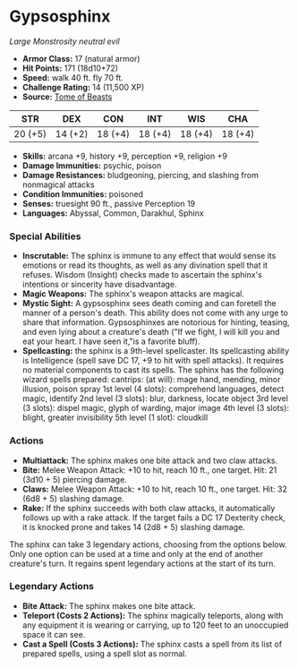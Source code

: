 # Gypsosphinx

*Large* *Monstrosity* *neutral evil*

- **Armor Class:** 17 (natural armor)
- **Hit Points:** 171 (18d10+72)
- **Speed:** walk 40 ft. fly 70 ft.
- **Challenge Rating:** 14 (11,500 XP)
- **Source:** [Tome of Beasts](https://koboldpress.com/kpstore/product/tome-of-beasts-for-5th-edition-print/)

| STR | DEX | CON | INT | WIS | CHA |
| --- | --- | --- | --- | --- | --- |
| 20 (+5) | 14 (+2) | 18 (+4) | 18 (+4) | 18 (+4) | 18 (+4) |

- **Skills:** arcana +9, history +9, perception +9, religion +9
- **Damage Immunities:** psychic, poison
- **Damage Resistances:** bludgeoning, piercing, and slashing from nonmagical attacks
- **Condition Immunities:** poisoned
- **Senses:** truesight 90 ft., passive Perception 19
- **Languages:** Abyssal, Common, Darakhul, Sphinx
### Special Abilities
- **Inscrutable:** The sphinx is immune to any effect that would sense its emotions or read its thoughts, as well as any divination spell that it refuses. Wisdom (Insight) checks made to ascertain the sphinx's intentions or sincerity have disadvantage.
- **Magic Weapons:** The sphinx's weapon attacks are magical.
- **Mystic Sight:** A gypsosphinx sees death coming and can foretell the manner of a person's death. This ability does not come with any urge to share that information. Gypsosphinxes are notorious for hinting, teasing, and even lying about a creature's death ("If we fight, I will kill you and eat your heart. I have seen it,"is a favorite bluff).
- **Spellcasting:** the sphinx is a 9th-level spellcaster. Its spellcasting ability is Intelligence (spell save DC 17, +9 to hit with spell attacks). It requires no material components to cast its spells. The sphinx has the following wizard spells prepared:  cantrips: (at will): mage hand, mending, minor illusion, poison spray  1st level (4 slots): comprehend languages, detect magic, identify  2nd level (3 slots): blur, darkness, locate object  3rd level (3 slots): dispel magic, glyph of warding, major image  4th level (3 slots): blight, greater invisibility  5th level (1 slot): cloudkill
### Actions
- **Multiattack:** The sphinx makes one bite attack and two claw attacks.
- **Bite:** Melee Weapon Attack: +10 to hit, reach 10 ft., one target. Hit: 21 (3d10 + 5) piercing damage.
- **Claws:** Melee Weapon Attack: +10 to hit, reach 10 ft., one target. Hit: 32 (6d8 + 5) slashing damage.
- **Rake:** If the sphinx succeeds with both claw attacks, it automatically follows up with a rake attack. If the target fails a DC 17 Dexterity check, it is knocked prone and takes 14 (2d8 + 5) slashing damage.

The sphinx can take 3 legendary actions, choosing from the options below. Only one option can be used at a time and only at the end of another creature's turn. It regains spent legendary actions at the start of its turn.
### Legendary Actions
- **Bite Attack:** The sphinx makes one bite attack.
- **Teleport (Costs 2 Actions):** The sphinx magically teleports, along with any equipment it is wearing or carrying, up to 120 feet to an unoccupied space it can see.
- **Cast a Spell (Costs 3 Actions):** The sphinx casts a spell from its list of prepared spells, using a spell slot as normal.
